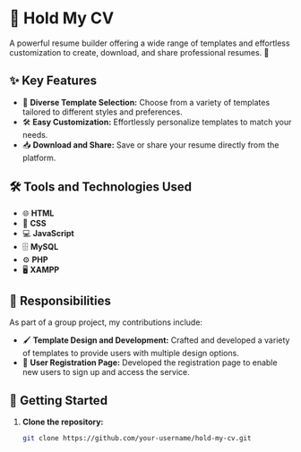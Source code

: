 # 🎨 Hold My CV

A powerful resume builder offering a wide range of templates and effortless customization to create, download, and share professional resumes. 🚀

## ✨ Key Features

- 🎨 **Diverse Template Selection:** Choose from a variety of templates tailored to different styles and preferences.
- 🛠️ **Easy Customization:** Effortlessly personalize templates to match your needs.
- 📥 **Download and Share:** Save or share your resume directly from the platform.

## 🛠️ Tools and Technologies Used

- 🌐 **HTML**
- 🎨 **CSS**
- 💻 **JavaScript**
- 🗄️ **MySQL**
- ⚙️ **PHP**
- 🖥️ **XAMPP**

## 👥 Responsibilities

As part of a group project, my contributions include:

- 🖌️ **Template Design and Development:** Crafted and developed a variety of templates to provide users with multiple design options.
- 📝 **User Registration Page:** Developed the registration page to enable new users to sign up and access the service.

## 🚀 Getting Started

1. **Clone the repository:**
   ```bash
   git clone https://github.com/your-username/hold-my-cv.git
